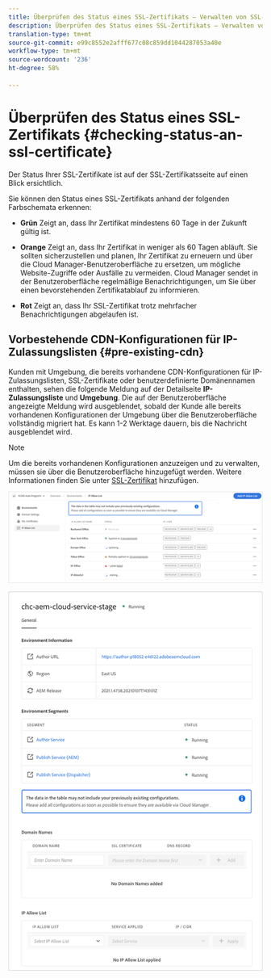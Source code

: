 ```yaml
---
title: Überprüfen des Status eines SSL-Zertifikats – Verwalten von SSL-Zertifikaten
description: Überprüfen des Status eines SSL-Zertifikats – Verwalten von SSL-Zertifikaten
translation-type: tm+mt
source-git-commit: e99c8552e2afff677c08c859dd1044287053a40e
workflow-type: tm+mt
source-wordcount: '236'
ht-degree: 58%

---
```



# Überprüfen des Status eines SSL-Zertifikats {#checking-status-an-ssl-certificate}

Der Status Ihrer SSL-Zertifikate ist auf der SSL-Zertifikatsseite auf einen Blick ersichtlich.

Sie können den Status eines SSL-Zertifikats anhand der folgenden Farbschemata erkennen:

* **Grün**
Zeigt an, dass Ihr Zertifikat mindestens 60 Tage in der Zukunft gültig ist.

* **Orange**
Zeigt an, dass Ihr Zertifikat in weniger als 60 Tagen abläuft. Sie sollten sicherzustellen und planen, Ihr Zertifikat zu erneuern und über die Cloud Manager-Benutzeroberfläche zu ersetzen, um mögliche Website-Zugriffe oder Ausfälle zu vermeiden. Cloud Manager sendet in der Benutzeroberfläche regelmäßige Benachrichtigungen, um Sie über einen bevorstehenden Zertifikatablauf zu informieren.

* **Rot**
Zeigt an, dass Ihr SSL-Zertifikat trotz mehrfacher Benachrichtigungen abgelaufen ist.

## Vorbestehende CDN-Konfigurationen für IP-Zulassungslisten {#pre-existing-cdn}

Kunden mit Umgebung, die bereits vorhandene CDN-Konfigurationen für IP-Zulassungslisten, SSL-Zertifikate oder benutzerdefinierte Domänennamen enthalten, sehen die folgende Meldung auf der Detailseite **IP-Zulassungsliste** und **Umgebung**. Die auf der Benutzeroberfläche angezeigte Meldung wird ausgeblendet, sobald der Kunde alle bereits vorhandenen Konfigurationen der Umgebung über die Benutzeroberfläche vollständig migriert hat. Es kann 1-2 Werktage dauern, bis die Nachricht ausgeblendet wird.

>[!NOTE]
>Um die bereits vorhandenen Konfigurationen anzuzeigen und zu verwalten, müssen sie über die Benutzeroberfläche hinzugefügt werden. Weitere Informationen finden Sie unter [SSL-Zertifikat](/help/implementing/cloud-manager/managing-ssl-certifications/add-ssl-certificate.md) hinzufügen.

![](/help/implementing/cloud-manager/assets/ip-allow-list-message1.png)

![](/help/implementing/cloud-manager/assets/ip-allow-list-message2.png)